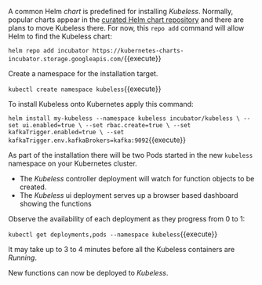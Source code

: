 A common Helm _chart_ is predefined for installing _Kubeless_. Normally, popular charts appear in the [curated Helm chart repository](https://github.com/kubernetes/charts) and there are plans to move Kubeless there. For now, this `repo add` command will allow Helm to find the Kubeless chart:

`helm repo add incubator https://kubernetes-charts-incubator.storage.googleapis.com/`{{execute}}

Create a namespace for the installation target.

`kubectl create namespace kubeless`{{execute}}

To install Kubeless onto Kubernetes apply this command:

`helm install my-kubeless --namespace kubeless incubator/kubeless \
--set ui.enabled=true \
--set rbac.create=true \
--set kafkaTrigger.enabled=true \
--set kafkaTrigger.env.kafkaBrokers=kafka:9092`{{execute}}

As part of the installation there will be two Pods started in the new `kubeless` namespace on your Kubernetes cluster.

- The _Kubeless_ controller deployment will watch for function objects to be created.
- The _Kubeless_ ui deployment serves up a browser based dashboard showing the functions

Observe the availability of each deployment as they progress from 0 to 1:

`kubectl get deployments,pods --namespace kubeless`{{execute}}

It may take up to 3 to 4 minutes before all the Kubeless containers are _Running_.

New functions can now be deployed to _Kubeless_.

